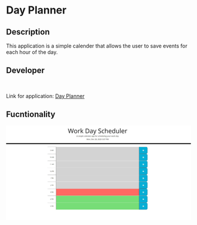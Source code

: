 # Day Planner

## Description

This application is a simple calender that allows the user to save events for each hour of the day.
 


## Developer 



<br>

Link for application: [Day Planner](https://dbridgman1.github.io/Responsive-Portfolio/)

## Fucntionality

![Screenshot](Assets/Screenshot.JPG)